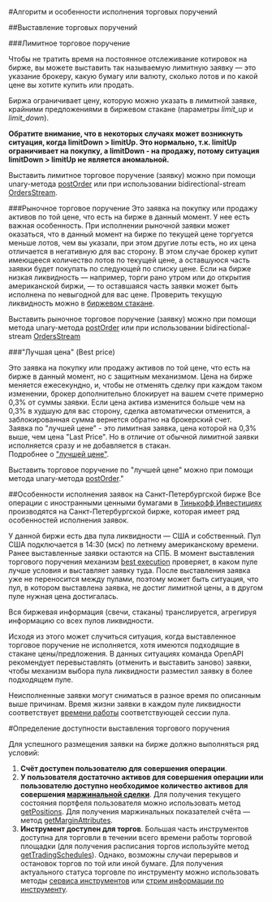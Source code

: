#Алгоритм и особенности исполнения торговых поручений

##Выставление торговых поручений

###Лимитное торговое поручение

Чтобы не тратить время на постоянное отслеживание котировок на бирже, вы можете выставить так называемую 
лимитную заявку — это указание брокеру, какую бумагу или валюту, сколько лотов и по какой цене вы хотите 
купить или продать.

Биржа ограничивает цену, которую можно указать в лимитной заявке, крайними предложениями в биржевом 
стакане (параметры *limit_up* и *limit_down*).

**Обратите внимание, что в некоторых случаях может возникнуть ситуация, когда limitDown > limitUp. Это 
нормально, т.к. limitUp ограничивает на покупку, а limitDown - на продажу, потому ситуация 
limitDown > limitUp не является аномальной.**

Выставить лимитное торговое поручение (заявку) можно при помощи unary-метода [postOrder](/investAPI/orders#postorder)
или при использовании bidirectional-stream [OrdersStream](/investAPI/orders#ordersstream).

###Рыночное торговое поручение
Это заявка на покупку или продажу активов по той цене, что есть на бирже в данный момент. У нее есть важная 
особенность.
При исполнении рыночной заявки может оказаться, что в данный момент на бирже по текущей цене 
торгуется меньше лотов, чем вы указали, при этом другие лоты есть, но их цена отличается в негативную для 
вас сторону.
В этом случае брокер купит имеющееся количество лотов по текущей цене, а оставшуюся часть заявки будет 
покупать по следующей по списку цене. Если на бирже низкая ликвидность — например, торги рано утром или до 
открытия американской биржи, — то оставшаяся часть заявки может быть исполнена по невыгодной для вас цене. 
Проверить текущую ликвидность можно в [биржевом стакане](/investAPI/marketdata#getorderbook).

Выставить рыночное торговое поручение (заявку) можно при помощи метода unary-метода [postOrder](/investAPI/orders#postorder)
или при использовании bidirectional-stream [OrdersStream](/investAPI/orders#ordersstream)

###"Лучшая цена" (Best price) 

Это заявка на покупку или продажу активов по той цене, что есть на бирже в данный момент, но с защитным механизмом. Цена на бирже меняется ежесекундно, и, чтобы не отменять сделку при каждом таком изменении, брокер дополнительно блокирует на вашем счете примерно 0,3% от суммы заявки.
Если цена актива изменится больше чем на 0,3% в худшую для вас сторону, сделка автоматически отменится, а заблокированная сумма вернется обратно на брокерский счет.  
Заявка по "лучшей цене" - это лимитная заявка, цена которой на 0,3% выше, чем цена "Last Price". Но в отличие от обычной лимитной заявки исполняется сразу и не добавляется в стакан.  
Подробнее о ["лучшей цене"](https://www.tinkoff.ru/invest/help/brokerage/account/trade-on-bs/bids/#:~:text=%D0%BD%D0%B5%D0%B2%D1%8B%D0%B3%D0%BE%D0%B4%D0%BD%D0%BE%D0%B9%20%D1%86%D0%B5%D0%BD%D0%B5%20%D0%BF%D0%BE%D0%BA%D1%83%D0%BF%D0%BA%D0%B8.-,%D1%87%D1%82%D0%BE%20%D1%82%D0%B0%D0%BA%D0%BE%D0%B5%20%D0%B7%D0%B0%D1%8F%D0%B2%D0%BA%D0%B0%20%C2%AB%D0%BB%D1%83%D1%87%D1%88%D0%B0%D1%8F%20%D1%86%D0%B5%D0%BD%D0%B0%C2%BB%3F,-%D0%AD%D1%82%D0%BE%20%D0%B7%D0%B0%D1%8F%D0%B2%D0%BA%D0%B0%20%D0%BD%D0%B0).

Выставить торговое поручение по "лучшей цене" можно при помощи метода unary-метода [postOrder](/investAPI/orders#postorder)."

##Особенности исполнения заявок на Санкт-Петербургской бирже
Все операции с иностранными ценными бумагами в [Тинькофф Инвестициях](https://www.tinkoff.ru/invest/) 
производятся на Санкт-Петербургской бирже, которая имеет ряд особенностей исполнения заявок.

У данной биржи есть два пула ликвидности — США и собственный. Пул США подключается в 14:30 (мск) по летнему 
американскому времени. Ранее выставленные заявки остаются на СПБ. В момент выставления торгового поручения 
механизм [best execution](https://nprts.ru/ru/projects/bestexecution/) проверяет, в каком пуле лучше условия 
и выставляет заявку туда. После выставления заявка уже не переносится между пулами, поэтому может быть ситуация, 
что пул, в котором выставлена заявка, не достиг лимитной цены, а в другом пуле нужная цена достигалась. 

Вся биржевая информация (свечи, стаканы) транслируется, агрегируя информацию со всех пулов ликвидности.

Исходя из этого может случиться ситуация, когда выставленное торговое поручение не исполняется, 
хотя имеются подходящие в стакане цены/предложения. В данных ситуациях команда OpenAPI рекомендует перевыставлять 
(отменить и выставить заново) заявки, чтобы механизм выбора пула ликвидности разместил заявку в более подходящем пуле.

Неисполненные заявки могут сниматься в разное время по описанным выше причинам. Время жизни заявки в каждом пуле ликвидности
соответствует [времени работы](https://spbexchange.ru/ru/stocks/inostrannye/raspisanie/) соответствующей сессии пула.

#Определение доступности выставления торгового поручения 

Для успешного размещения заявки на бирже должно выполняться ряд условий: 

1. **Счёт доступен пользователю для совершения операции**. 
2. **У пользователя достаточно активов для совершения операции или пользователю доступно необходимое количество 
активов для совершения [маржинальной сделки](https://help.tinkoff.ru/margin-trade/)**. Для получения текущего 
состояния портфеля пользователя можно использовать метод [getPositions](/investAPI/operations#getpositions). 
Для получения маржинальных показателей счёта — метод [getMarginAttributes](/investAPI/users#getmarginattributes).
3. **Инструмент доступен для торгов**. Большая часть инструментов доступна для торговли в течении всего времени
работы торговой площадки (для получения расписания торгов используйте метод [getTradingSchedules](/investAPI/instruments#tradingschedules)).
Однако, возможны случаи перерывов и остановок торгов по той или иной бумаге. Для получения актуального статуса
торговле по инструменту можно использовать методы [сервиса инструментов](/investAPI/head-instruments) или 
[стрим информации по инструменту](/investAPI/head-marketdata#stream).

